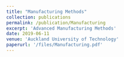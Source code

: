 ```yaml
---
title: "Manufacturing Methods"
collection: publications
permalink: /publication/Manufacturing
excerpt: 'Advanced Manufacturing Methods'
date: 2019-06-11
venue: 'Auckland University of Technology'
paperurl: '/files/Manufacturing.pdf'
---
```

